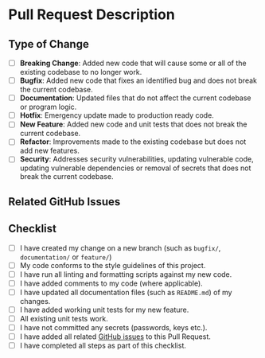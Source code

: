 # Pull Request Description

<!-- Please provide an overview of your change(s), for example:

This pull request closes task 1234 that allows users to download an image.

-->

## Type of Change

<!-- Please indicate the type of change you are making (change [ ] to [X]). -->

- [ ] **Breaking Change**: Added new code that will cause some or all of the existing codebase to no longer work.
- [ ] **Bugfix**: Added new code that fixes an identified bug and does not break the current codebase.
- [ ] **Documentation**: Updated files that do not affect the current codebase or program logic.
- [ ] **Hotfix**: Emergency update made to production ready code.
- [ ] **New Feature**: Added new code and unit tests that does not break the current codebase.
- [ ] **Refactor**: Improvements made to the existing codebase but does not add new features.
- [ ] **Security**: Addresses security vulnerabilities, updating vulnerable code, updating vulnerable dependencies or removal of secrets that does not break the current codebase.

## Related GitHub Issues

<!-- Please indicate the GitHub issue(s) this pull request addresses, for example:

*   Closes #10
*   Closes #11
*   Closes #12, Closes #13, Closes #14

-->

## Checklist

<!-- Before submitting this pull request for review, please complete the following checklist:

-->

- [ ] I have created my change on a new branch (such as `bugfix/`, `documentation/` or `feature/`)
- [ ] My code conforms to the style guidelines of this project.
- [ ] I have run all linting and formatting scripts against my new code.
- [ ] I have added comments to my code (where applicable).
- [ ] I have updated all documentation files (such as `README.md`) of my changes.
- [ ] I have added working unit tests for my new feature.
- [ ] All existing unit tests work.
- [ ] I have not committed any secrets (passwords, keys etc.).
- [ ] I have added all related [GitHub issues](https://github.com/akhilauwa/cits5505-movie-forum-project/issues) to this Pull Request.
- [ ] I have completed all steps as part of this checklist.
